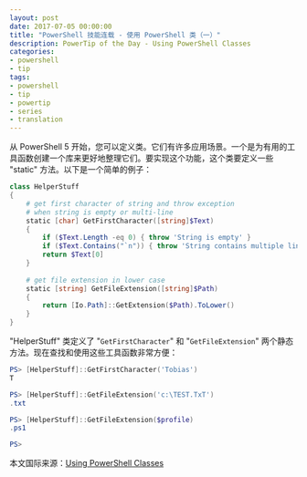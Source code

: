 ```yaml
---
layout: post
date: 2017-07-05 00:00:00
title: "PowerShell 技能连载 - 使用 PowerShell 类（一）"
description: PowerTip of the Day - Using PowerShell Classes
categories:
- powershell
- tip
tags:
- powershell
- tip
- powertip
- series
- translation
---
```

从 PowerShell 5 开始，您可以定义类。它们有许多应用场景。一个是为有用的工具函数创建一个库来更好地整理它们。要实现这个功能，这个类要定义一些 "static" 方法。以下是一个简单的例子：

```powershell
class HelperStuff
{
    # get first character of string and throw exception
    # when string is empty or multi-line
    static [char] GetFirstCharacter([string]$Text)
    {
        if ($Text.Length -eq 0) { throw 'String is empty' }
        if ($Text.Contains("`n")) { throw 'String contains multiple lines' }
        return $Text[0]
    }
    
    # get file extension in lower case
    static [string] GetFileExtension([string]$Path)
    {
        return [Io.Path]::GetExtension($Path).ToLower()
    }
}
```

"HelperStuff" 类定义了 "`GetFirstCharacter`" 和 "`GetFileExtension`" 两个静态方法。现在查找和使用这些工具函数非常方便：

```powershell
PS> [HelperStuff]::GetFirstCharacter('Tobias')
T

PS> [HelperStuff]::GetFileExtension('c:\TEST.TxT') 
.txt

PS> [HelperStuff]::GetFileExtension($profile) 
.ps1

PS>
```

<!--more-->
本文国际来源：[Using PowerShell Classes](http://community.idera.com/powershell/powertips/b/tips/posts/using-powershell-classes)
